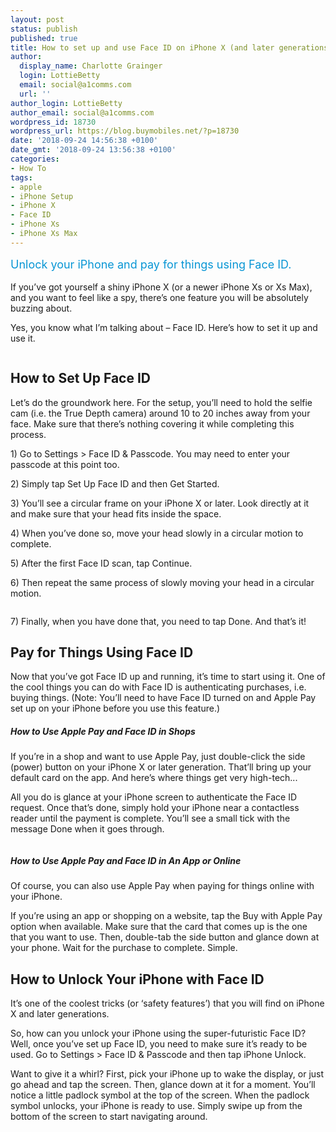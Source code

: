 ```yaml
---
layout: post
status: publish
published: true
title: How to set up and use Face ID on iPhone X (and later generations)
author:
  display_name: Charlotte Grainger
  login: LottieBetty
  email: social@a1comms.com
  url: ''
author_login: LottieBetty
author_email: social@a1comms.com
wordpress_id: 18730
wordpress_url: https://blog.buymobiles.net/?p=18730
date: '2018-09-24 14:56:38 +0100'
date_gmt: '2018-09-24 13:56:38 +0100'
categories:
- How To
tags:
- apple
- iPhone Setup
- iPhone X
- Face ID
- iPhone Xs
- iPhone Xs Max
---
```

<p><span class="postStandFirst" style="color: #0896d5; line-height: 26px; font-size: 18px;">Unlock your iPhone and pay for things using Face ID.</span></p>
<p>If you&rsquo;ve got yourself a shiny iPhone X (or a newer iPhone Xs or Xs Max), and you want to feel like a spy, there&rsquo;s one feature you will be absolutely buzzing about.</p>
<p>Yes, you know what I&rsquo;m talking about &ndash; Face ID. Here&rsquo;s how to set it up and use it.</p>
<p><img class="aligncenter size-full wp-image-18735" src="https://lh3.googleusercontent.com/BObXdhlR4K_MGyw43nIlT2G3aTOxwIfyBo8f_5HxnR98To5KSpK9cstpm5kDWnyzr0cqcCzYbDlq4bAGxCxqBQ=s0" alt="" /></p>
<h2>How to Set Up Face ID</h2>
<p>Let&rsquo;s do the groundwork here. For the setup, you&rsquo;ll need to hold the selfie cam (i.e. the True Depth camera) around 10 to 20 inches away from your face. Make sure that there&rsquo;s nothing covering it while completing this process.</p>
<p>1) Go to Settings > Face ID &amp; Passcode. You may need to enter your passcode at this point too.</p>
<p>2) Simply tap Set Up Face ID and then Get Started.</p>
<p>3) You&rsquo;ll see a circular frame on your iPhone X or later. Look directly at it and make sure that your head fits inside the space.</p>
<p>4) When you&rsquo;ve done so, move your head slowly in a circular motion to complete.</p>
<p>5) After the first Face ID scan, tap Continue.</p>
<p>6) Then repeat the same process of slowly moving your head in a circular motion.</p>
<p><img class="aligncenter size-full wp-image-18736" src="https://lh3.googleusercontent.com/RIrJb8mb_R0_YaYZkM7jHrpbwyTQAG654guVJOmcx8XAxGLTdsVVapyuRY7oXVKJODGwRgySQFiKKVYUZZMpUBg5dw=s0" alt="" /></p>
<p>7) Finally, when you have done that, you need to tap Done. And that&rsquo;s it!</p>
<h2>Pay for Things Using Face ID</h2>
<p>Now that you&rsquo;ve got Face ID up and running, it&rsquo;s time to start using it. One of the cool things you can do with Face ID is authenticating purchases, i.e. buying things. (Note: You&rsquo;ll need to have Face ID turned on and Apple Pay set up on your iPhone before you use this feature.)</p>
<h5>How to Use Apple Pay and Face ID in Shops</h5>
<p>If you&rsquo;re in a shop and want to use Apple Pay, just double-click the side (power) button on your iPhone X or later generation. That&rsquo;ll bring up your default card on the app. And here&rsquo;s where things get very high-tech...</p>
<p>All you do is glance at your iPhone screen to authenticate the Face ID request. Once that&rsquo;s done, simply hold your iPhone near a contactless reader until the payment is complete. You&rsquo;ll see a small tick with the message Done when it goes through.</p>
<p><img class="aligncenter size-full wp-image-18737" src="https://lh3.googleusercontent.com/7VTf603YftY2YDDMqXF5r415zTPVJ-v6UDLU6WC5x--Rk-TYws65TQhpiEP2E1a_N4o-dj-JbrE4VVSH9M_OAnYqhw=s0" alt="" /></p>
<h5>How to Use Apple Pay and Face ID in An App or Online</h5>
<p>Of course, you can also use Apple Pay when paying for things online with your iPhone.</p>
<p>If you&rsquo;re using an app or shopping on a website, tap the Buy with Apple Pay option when available. Make sure that the card that comes up is the one that you want to use. Then, double-tab the side button and glance down at your phone. Wait for the purchase to complete. Simple.</p>
<h2>How to Unlock Your iPhone with Face ID</h2>
<p>It&rsquo;s one of the coolest tricks (or &lsquo;safety features&rsquo;) that you will find on iPhone X and later generations.</p>
<p>So, how can you unlock your iPhone using the super-futuristic Face ID? Well, once you&rsquo;ve set up Face ID, you need to make sure it&rsquo;s ready to be used. Go to Settings > Face ID &amp; Passcode and then tap iPhone Unlock.</p>
<p>Want to give it a whirl? First, pick your iPhone up to wake the display, or just go ahead and tap the screen. Then, glance down at it for a moment. You&rsquo;ll notice a little padlock symbol at the top of the screen. When the padlock symbol unlocks, your iPhone is ready to use. Simply swipe up from the bottom of the screen to start navigating around.</p>
<p><img class="aligncenter size-full wp-image-18734" src="https://lh3.googleusercontent.com/apcpOO0KI7BOB17MEhoNgdYTFvPCcbJhLp36wfhdcbb6mwGn9KA_R2kvrtyhqVazRXl6ODCgfCeDHeOl3ZCeGTwm=s0" alt="" /></p>

